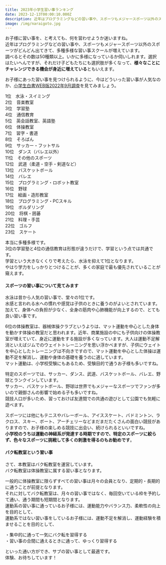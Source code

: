 ```yaml
---
title: 2023年小学生習い事ランキング
date: 2023-12-13T00:00:10.000Z
description: 近年はプログラミングなどの習い事や、スポーツもメジャースポーツ以外のスポーツがどんどん出てきて、多種多様な習い事スクールが増えています。お子様の習い事の参考になるランキングを紹介します。
image: /img/naraigoto.jpg
---
```

お子様に習い事を、と考えても、何を習わせようか迷いますね。\
近年はプログラミングなどの習い事や、スポーツもメジャースポーツ以外のスポーツがどんどん出てきて、多種多様な習い事スクールが増えています。\
調べるとその数は50種類以上。いかに多様になっているか伺いしれます。選択はたいへんですが、それだけ子どもたちにも選択肢が多くなって、**様々なことにチャレンジできる機会が身近に増えている**ともいえます。

お子様にあった習い事を見つけられるように、今はどういった習い事が人気なのか、[小学生白書WEB版2022年9月調査](https://www.gakken.jp/kyouikusouken/whitepaper/202209/chapter7/01.html)を見てみましょう。

1位　水泳・スイミング\
2位　音楽教室\
3位　学習塾\
4位　通信教育\
5位　英会話教室、英語塾\
6位　体操教室\
7位　習字・書道\
8位　そろばん\
9位　サッカー・フットサル\
10位　ダンス（バレエ以外）\
11位　その他のスポーツ\
12位　武道（柔道・空手・剣道など）\
13位　バスケットボール\
14位　バレエ\
15位　プログラミング・ロボット教室\
16位　野球\
17位　絵画・造形教室\
18位　プログラミング・PCスキル\
19位　ボルダリング\
20位　将棋・囲碁\
21位　料理・手芸\
22位　ゴルフ\
23位　スケート

本当に多種多様です。\
3位の学習塾と4位の通信教育は形態が違うだけで、学習という点では共通です。\
学習という大きなくくりで考えたら、水泳を抑えて1位となります。\
やはり学力をしっかりとつけることが、多くの家庭で最も優先されていることが窺えます。

#### スポーツの習い事について見てみます

水泳は昔から人気の習い事で、堂々の1位です。\
水感と言われる水への慣れや感覚は子供のときに養うのがよいとされています。加えて、身体への負担が少なく、全身の筋肉や心肺機能が向上するので、とても良い習い事です。

6位の体操教室は、器械体操クラブというよりは、マット運動を中心とした身体を動かす体操の教室だと思われます。近年、商業施設の中にも子供向けの体操教室が増えていて、身近に運動をする施設が多くなっています。大人は運動不足解消といえばジムでのウェイトトレーニングを思い浮かべますが、子供にウェイトを中心としたトレーニングは不向きですので、マット運動を中心とした体操は運動不足を解消し、運動や身体の基礎を養うのに適しています。\
マット運動は、小学校受験にもあるため、受験目的で通うお子様も多いですね。

特定のスポーツでは、サッカー、ダンス、武道、バスケットボール、バレエ、野球とランクインしています。\
サッカー、バスケットボール、野球は世界でもメジャーなスポーツでファンが多いので親御さんの影響で始める子も多いですね。\
競技人口が多いため、習っておけば友達間での共通の遊びとして公園でも気軽に遊べます。

スポーツには他にもテニスやバレーボール、アイススケート、バドミントン、ラクロス、スキー、ボート、アーチェリーなどまだまだたくさんの面白い競技がありますので、お子様の楽しめる競技に出会い、続けられるといいですね。\
**小学校のうちは運動の神経系が発達する時期ですので、特定のスポーツに絞らず、色々なスポーツに挑戦して多くの刺激を得るのもお勧めです**。

#### バク転教室という習い事

さて、本教室はバク転教室を運営しています。\
バク転教室は体操教室に属する習い事となります。

一般的に体操教室に限らずすべての習い事は月々の会員となり、定期的・長期的に通うことが前提となります。\
それに対してバク転教室は、月々の習い事ではなく、毎回空いている枠を予約して通い、通う期間も短期間となります。\
運動系の習い事に通っているお子様には、運動能力やバランス力、柔軟性の向上を目的として、\
運動系ではない習い事をしているお子様には、運動不足を解消し、運動経験を積ませることを目的として、

・集中的に通って一気にバク転を習得する\
・習い事の合間に通えるときに通って、ゆっくり習得する

といった通い方ができ、サブの習い事として最適です。\
体験、お待ちしています！